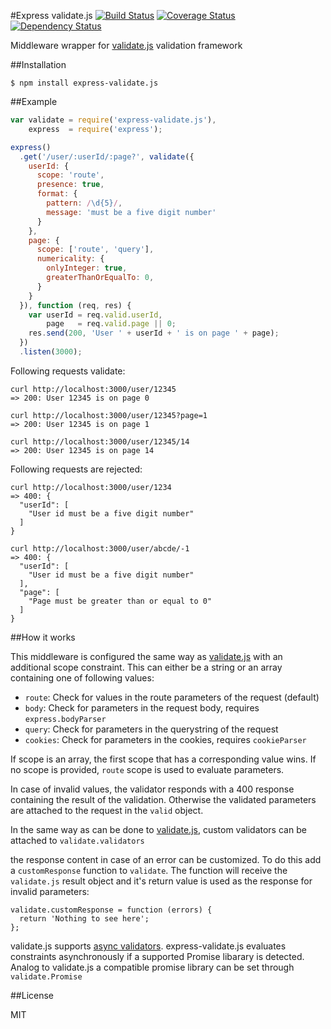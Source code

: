 #Express validate.js [![Build Status](https://travis-ci.org/Janpot/express-validate.js.png?branch=master)](https://travis-ci.org/Janpot/express-validate.js) [![Coverage Status](https://coveralls.io/repos/Janpot/express-validate.js/badge.png?branch=master)](https://coveralls.io/r/Janpot/express-validate.js?branch=master) [![Dependency Status](https://david-dm.org/Janpot/express-validate.js.png?theme=shields.io)](https://david-dm.org/Janpot/express-validate.js)

Middleware wrapper for [validate.js](http://validatejs.org) validation framework

##Installation

`$ npm install express-validate.js`

##Example

```js
var validate = require('express-validate.js'),
    express  = require('express');

express()
  .get('/user/:userId/:page?', validate({
    userId: {
      scope: 'route',
      presence: true,
      format: {
        pattern: /\d{5}/,
        message: 'must be a five digit number'
      }
    },
    page: {
      scope: ['route', 'query'],
      numericality: {
        onlyInteger: true,
        greaterThanOrEqualTo: 0,
      }
    }
  }), function (req, res) {
    var userId = req.valid.userId,
        page   = req.valid.page || 0;
    res.send(200, 'User ' + userId + ' is on page ' + page);
  })
  .listen(3000);
```

Following requests validate:

    curl http://localhost:3000/user/12345
    => 200: User 12345 is on page 0

    curl http://localhost:3000/user/12345?page=1
    => 200: User 12345 is on page 1

    curl http://localhost:3000/user/12345/14
    => 200: User 12345 is on page 14

Following requests are rejected:

    curl http://localhost:3000/user/1234
    => 400: {
      "userId": [
        "User id must be a five digit number"
      ]
    }

    curl http://localhost:3000/user/abcde/-1
    => 400: {
      "userId": [
        "User id must be a five digit number"
      ],
      "page": [
        "Page must be greater than or equal to 0"
      ]
    }

##How it works

This middleware is configured the same way as [validate.js](http://validatejs.org/#constraints) with an additional scope constraint. This can either be a string or an array containing one of following values:

- `route`: Check for values in the route parameters of the request (default)
- `body`: Check for parameters in the request body, requires `express.bodyParser`
- `query`: Check for parameters in the querystring of the request
- `cookies`: Check for parameters in the cookies, requires `cookieParser`

If scope is an array, the first scope that has a corresponding value wins. If no scope is provided, `route` scope is used to evaluate parameters.

In case of invalid values, the validator responds with a 400 response containing the result of the validation. Otherwise the validated parameters are attached to the request in the `valid` object.

In the same way as can be done to [validate.js](http://validatejs.org/#custom-validator), custom validators can be attached to `validate.validators`

the response content in case of an error can be customized. To do this add a `customResponse` function to `validate`. The function will receive the `validate.js` result object and it's return value is used as the response for invalid parameters:

    validate.customResponse = function (errors) {
      return 'Nothing to see here';
    };
    
validate.js supports [async validators](http://validatejs.org/#validate-async). express-validate.js evaluates constraints asynchronously if a supported Promise libarary is detected. Analog to validate.js a compatible promise library can be set through `validate.Promise`

##License

MIT

